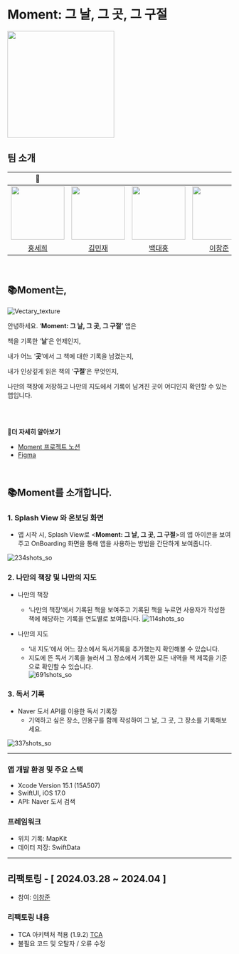 

# Moment:  그 날, 그 곳, 그 구절
<img width="240" height="240" border:0px src="https://github.com/APP-iOS3rd/PJ2T3_Boooook/assets/103061387/f5665848-b4f4-4e48-a69b-3a50d1f1f766"/>

## 팀 소개

  |👑|||||
  | :-----: | :-----: | :-----: | :-----: | :-----: |
  |<img width="120" height="120" border:0px src="https://avatars.githubusercontent.com/u/103061387?v=4"/>|<img width="120" height="120" border:0px src="https://avatars.githubusercontent.com/u/80156515?v=4"/>|<img width="120" height="120" border:0px src="https://avatars.githubusercontent.com/u/75058050?v=4"/>|<img width="120" height="120" border:0px src="https://avatars.githubusercontent.com/u/109324421?v=4"/>|<img width="120" height="120" border:0px src="https://avatars.githubusercontent.com/u/120158212?v=4"/>|
  |[홍세희](https://github.com/SAY-Hong)|[김민재](https://github.com/bdrsky2010)|[백대홍](https://github.com/DevLarva)|[이창준](https://github.com/Phangg)|[정인선](https://github.com/withseon)|

<br>


## 📚Moment는,
![Vectary_texture](https://github.com/APP-iOS3rd/PJ2T3_Boooook/assets/75058050/a80f25bb-5e3e-4985-a7e6-9834b03bba93)

안녕하세요.  ‘**Moment:  그 날, 그 곳, 그 구절’** 앱은

책을 기록한  ‘**날**’은 언제인지,

내가 어느 ‘**곳**’에서 그 책에 대한 기록을 남겼는지,

내가 인상깊게 읽은 책의 ‘**구절**’은 무엇인지,

나만의 책장에 저장하고 나만의 지도에서 기록이 남겨진 곳이 어디인지 확인할 수 있는 앱입니다. 

<br>
<br>

🔗**더 자세히 알아보기**
- [Moment 프로젝트 노션](https://glacier-coneflower-d58.notion.site/Moment-f97396505f86478a8d26c25d891b91cf?pvs=4)
- [Figma](https://www.figma.com/file/1UzNLAqUxy6OkCSJ9lNxID/BOOOOOK?type=design&node-id=0%3A1&mode=design&t=NiwmFAYS2dh1v3IH-1)
<br>

## 📚Moment를 소개합니다.

### 1. Splash View 와 온보딩 화면

- 앱 시작 시, Splash View로 <**Moment:  그 날, 그 곳, 그 구절**>의 앱 아이콘을 보여주고
      OnBoarding 화면을 통해 앱을 사용하는 방법을 간단하게 보여줍니다. 
        
![234shots_so](https://github.com/APP-iOS3rd/PJ2T3_Boooook/assets/75058050/146a4765-6f44-4695-817f-c36dd878de79)



### 2. 나만의 책장 및 나만의 지도



 




   - 나만의 책장
        - ‘나만의 책장’에서 기록된 책을 보여주고 기록된 책을 누르면 사용자가 작성한 책에 해당하는 기록을 연도별로 보여줍니다.
![114shots_so](https://github.com/APP-iOS3rd/PJ2T3_Boooook/assets/75058050/c8fd26fa-407f-4e01-af14-c562285abdb1)

    




    
   - 나만의 지도
        - ‘내 지도’에서 어느 장소에서 독서기록을 추가했는지 확인해볼 수 있습니다.
        - 지도에 뜬 독서 기록을 눌러서 그 장소에서 기록한 모든 내역을 책 제목을 기준으로 확인할 수 있습니다.  
![691shots_so](https://github.com/APP-iOS3rd/PJ2T3_Boooook/assets/75058050/0f8a5f39-dce9-432e-9f5f-b07dee80b563)

    








### 3. 독서 기록
 - Naver 도서 API를 이용한 독서 기록장
    - 기억하고 싶은 장소, 인용구를 함께 작성하여 그 날, 그 곳, 그 장소를 기록해보세요.   

![337shots_so](https://github.com/APP-iOS3rd/PJ2T3_Boooook/assets/75058050/0b67ec17-8bdf-4947-85c2-47c047f2da49)


---


### 앱 개발 환경 및 주요 스택
- Xcode Version 15.1 (15A507)
- SwiftUI, iOS 17.0
- API: Naver 도서 검색

### 프레임워크
- 위치 기록: MapKit
- 데이터 저장: SwiftData


---


## 리팩토링 - [ 2024.03.28 ~ 2024.04 ]
- 참여: [이창준](https://github.com/Phangg)

### 리팩토링 내용
- TCA 아키텍처 적용 (1.9.2) [TCA](https://github.com/pointfreeco/swift-composable-architecture)
- 불필요 코드 및 오탈자 / 오류 수정
